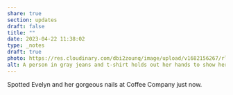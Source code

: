 ```yaml
---
share: true
section: updates
draft: false
title: ""
date: 2023-04-22 11:38:02
type: _notes
draft: true
photo: https://res.cloudinary.com/dbi2zounq/image/upload/v1682156267/rl86k0bvwg0knaadh0ho.jpg
alt: A person in gray jeans and t-shirt holds out her hands to show her royal blue nails.
---
```

Spotted Evelyn and her gorgeous nails at Coffee Company just now.
